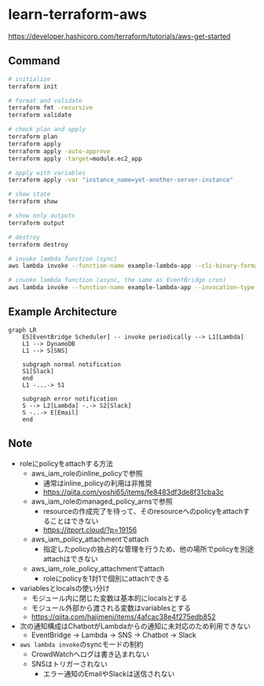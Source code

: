 # learn-terraform-aws

https://developer.hashicorp.com/terraform/tutorials/aws-get-started

## Command

```sh
# initialize
terraform init

# format and validate
terraform fmt -recursive
terraform validate

# check plan and apply
terraform plan
terraform apply
terraform apply -auto-approve
terraform apply -target=module.ec2_app

# apply with variables
terraform apply -var "instance_name=yet-another-server-instance"

# show state
terraform show

# show only outputs
terraform output

# destroy
terraform destroy

# invoke lambda function (sync)
aws lambda invoke --function-name example-lambda-app --cli-binary-format raw-in-base64-out response.json

# invoke lambda function (async, the same as EventBridge cron)
aws lambda invoke --function-name example-lambda-app --invocation-type Event --cli-binary-format raw-in-base64-out response.json
```

## Example Architecture

```mermaid
graph LR
    ES[EventBridge Scheduler] -- invoke periodically --> L1[Lambda]
    L1 --> DynamoDB
    L1 --> S[SNS]

    subgraph normal notification
    S1[Slack]
    end
    L1 -...-> S1

    subgraph error notification
    S --> L2[Lambda] -.-> S2[Slack]
    S -..-> E[Email]
    end
```

## Note

- roleにpolicyをattachする方法
    - aws_iam_roleのinline_policyで参照
        - 通常はinline_policyの利用は非推奨
        - https://qiita.com/yoshi65/items/fe8483df3de8f31cba3c
    - aws_iam_roleのmanaged_policy_arnsで参照
        - resourceの作成完了を待って、そのresourceへのpolicyをattachすることはできない
        - https://itport.cloud/?p=19156
    - aws_iam_policy_attachmentでattach
        - 指定したpolicyの独占的な管理を行うため、他の場所でpolicyを別途attachはできない
    - aws_iam_role_policy_attachmentでattach
        - roleにpolicyを1対1で個別にattachできる
- variablesとlocalsの使い分け
    - モジュール内に閉じた変数は基本的にlocalsとする
    - モジュール外部から渡される変数はvariablesとする
    - https://qiita.com/hajimeni/items/4afcac38e4f275edb852
- 次の通知構成はChatbotがLambdaからの通知に未対応のため利用できない
    - EventBridge -> Lambda -> SNS -> Chatbot -> Slack
- `aws lambda invoke`のsyncモードの制約
    - CrowdWatchへログは書き込まれない
    - SNSはトリガーされない
        - エラー通知のEmailやSlackは送信されない
